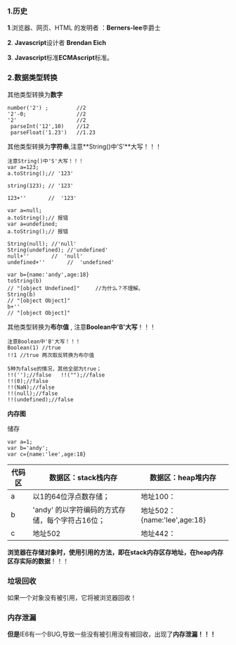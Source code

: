 ###  1.历史

**1**.浏览器、网页、HTML 的发明者 ：**Berners-lee**李爵士

**2**. **Javascript**设计者 **Brendan Eich**

**3**. **Javascript**标准**ECMAscript**标准。

### 2.数据类型转换

其他类型转换为**数字**

```
number('2') ;         //2
'2'-0;                //2
'2'                   //2
 parseInt('12',10)    //12
 parseFloat('1.23')   //1.23
```

其他类型转换为**字符串**,注意**String()中'S'**大写！！！

```
注意String()中'S'大写！！！
var a=123;
a.toString();// '123'

string(123); // '123'

123+''       //  '123'

var a=null;
a.toString();// 报错
var a=undefined;
a.toString();// 报错

String(null); //'null'
String(undefined); //'undefined'
null+''       //  'null'
undefined+''       //  'undefined'

var b={name:'andy',age:18}
toString(b)
// "[object Undefined]"     //为什么？不理解。
String(b)
// "[object Object]"
b+''
// "[object Object]"

```

其他类型转换为**布尔值** , 注意**Boolean中'B'大写**！！！

```
注意Boolean中'B'大写！！！
Boolean(1) //true
!!1 //true 两次取反转换为布尔值

5种为false的情况，其他全部为true；
!!('');//false   !!("");//false
!!(0);//false
!!(NaN);//false
!!(null);//false
!!(undefined);//false

```

**内存图**

储存

```
var a=1; 
var b='andy';
var c={name:'lee',age:18}
```



| 代码区 | 数据区：stack栈内存                             | 数据区：heap堆内存           |
| ------ | ----------------------------------------------- | ---------------------------- |
| a      | 以1的64位浮点数存储；                           | 地址100：                    |
| b      | 'andy' 的以字符编码的方式存储，每个字符占16位； | 地址502：{name:'lee',age:18} |
| c      | 地址502                                         | 地址442：                    |

**浏览器在存储对象时，使用引用的方法，即在stack内存区存地址，在heap内存区存实际的数据**！！！

### 垃圾回收

如果一个对象没有被引用，它将被浏览器回收！

### 内存泄漏

**但是**IE6有一个BUG,导致一些没有被引用没有被回收，出现了**内存泄漏！！！**